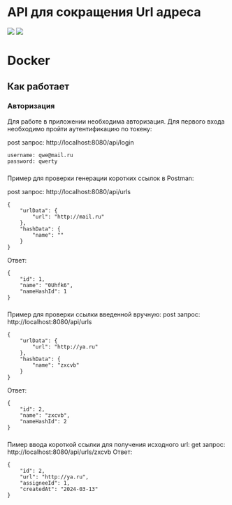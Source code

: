 # API для сокращения Url адреса
<a href="https://codeclimate.com/github/JavaQuaker/test/maintainability"><img src="https://api.codeclimate.com/v1/badges/9cd50f82ca8c9a8c1cac/maintainability" /></a>
<a href="https://codeclimate.com/github/JavaQuaker/test/test_coverage"><img src="https://api.codeclimate.com/v1/badges/9cd50f82ca8c9a8c1cac/test_coverage" /></a>
# Docker
## Как работает
### Авторизация
Для работе в приложении необходима авторизация.
Для первого входа необходимо пройти аутентификацию по токену:

post запрос: 
http://localhost:8080/api/login
```
username: qwe@mail.ru
password: qwerty
```
###
Пример для проверки генерации коротких ссылок в Postman:

post запрос:
http://localhost:8080/api/urls
```
{
    "urlData": {
        "url": "http://mail.ru"
    },
    "hashData": {
        "name": ""
    }
}
```
Ответ:
```
{
    "id": 1,
    "name": "0Uhfk6",
    "nameHashId": 1
}
```

###
Пример для проверки ссылки введенной вручную:
post запрос:
http://localhost:8080/api/urls
```
{
    "urlData": {
        "url": "http://ya.ru"
    },
    "hashData": {
        "name": "zxcvb"
    }
}
```
Ответ:
```
{
    "id": 2,
    "name": "zxcvb",
    "nameHashId": 2
}
```
###
Пимер ввода короткой ссылки для получения исходного url:
get запрос:
http://localhost:8080/api/urls/zxcvb
Ответ:
```
{
    "id": 2,
    "url": "http://ya.ru",
    "assigneeId": 1,
    "createdAt": "2024-03-13"
}
```
